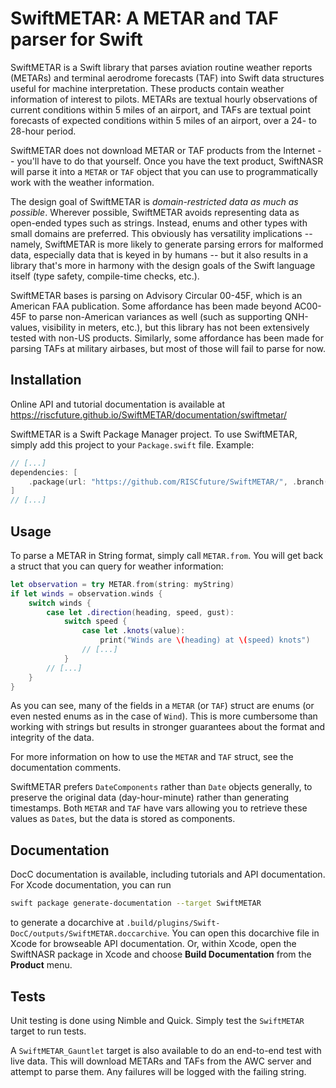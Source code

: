 # SwiftMETAR: A METAR and TAF parser for Swift

SwiftMETAR is a Swift library that parses aviation routine weather reports (METARs) and
terminal aerodrome forecasts (TAF) into Swift data structures useful for machine
interpretation. These products contain weather information of interest to pilots. METARs are
textual hourly observations of current conditions within 5 miles of an airport, and TAFs are
textual point forecasts of expected conditions within 5 miles of an airport, over a 24- to
28-hour period.

SwiftMETAR does not download METAR or TAF products from the Internet -- you'll have to
do that yourself. Once you have the text product, SwiftNASR will parse it into a `METAR` or
`TAF` object that you can use to programmatically work with the weather information.

The design goal of SwiftMETAR is _domain-restricted data as much as possible_. Wherever
possible, SwiftMETAR avoids representing data as open-ended types such as strings.
Instead, enums and other types with small domains are preferred. This obviously has
versatility implications -- namely, SwiftMETAR is more likely to generate parsing errors for
malformed data, especially data that is keyed in by humans -- but it also results in a library
that's more in harmony with the design goals of the Swift language itself (type safety,
compile-time checks, etc.).

SwiftMETAR bases is parsing on Advisory Circular 00-45F, which is an American FAA
publication. Some affordance has been made beyond AC00-45F to parse non-American
variances as well (such as supporting QNH-values, visibility in meters, etc.), but this library
has not been extensively tested with non-US products. Similarly, some affordance has been
made for parsing TAFs at military airbases, but most of those will fail to parse for now.

## Installation

Online API and tutorial documentation is available at
https://riscfuture.github.io/SwiftMETAR/documentation/swiftmetar/

SwiftMETAR is a Swift Package Manager project. To use SwiftMETAR, simply add this
project to your `Package.swift` file. Example:

```swift
// [...]
dependencies: [
    .package(url: "https://github.com/RISCfuture/SwiftMETAR/", .branch("master")),
]
// [...]
```

## Usage

To parse a METAR in String format, simply call `METAR.from`. You will get back a struct
that you can query for weather information:

```swift
let observation = try METAR.from(string: myString)
if let winds = observation.winds {
    switch winds {
        case let .direction(heading, speed, gust):
            switch speed {
                case let .knots(value):
                    print("Winds are \(heading) at \(speed) knots")
                // [...]
            }
        // [...]
    }
}
```

As you can see, many of the fields in a `METAR` (or `TAF`) struct are enums (or even nested
enums as in the case of `Wind`). This is more cumbersome than working with strings but
results in stronger guarantees about the format and integrity of the data.

For more information on how to use the `METAR` and `TAF` struct, see the documentation
comments.

SwiftMETAR prefers `DateComponents` rather than `Date` objects generally, to preserve the
original data (day-hour-minute) rather than generating timestamps. Both `METAR` and `TAF`
have vars allowing you to retrieve these values as `Date`s, but the data is stored as
components.

## Documentation

DocC documentation is available, including tutorials and API documentation. For
Xcode documentation, you can run

```sh
swift package generate-documentation --target SwiftMETAR
```

to generate a docarchive at
`.build/plugins/Swift-DocC/outputs/SwiftMETAR.doccarchive`. You can open this
docarchive file in Xcode for browseable API documentation. Or, within Xcode,
open the SwiftNASR package in Xcode and choose **Build Documentation** from the
**Product** menu.

## Tests

Unit testing is done using Nimble and Quick. Simply test the `SwiftMETAR` target to run
tests.

A `SwiftMETAR_Gauntlet` target is also available to do an end-to-end test with live data.
This will download METARs and TAFs from the AWC server and attempt to parse them. Any
failures will be logged with the failing string.

